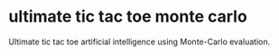 # ultimate tic tac toe monte carlo

Ultimate tic tac toe artificial intelligence using Monte-Carlo evaluation.

